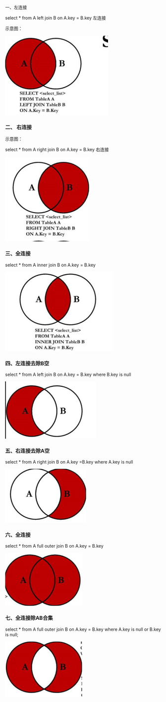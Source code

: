 一、左连接

select * from A left join B on A.key = B.key 左连接

示意图：

![](https://github.com/heartccace/mysql/blob/master/images/左连接.jpg)

### 二、 右连接 

示意图：

select * from A right join B on A.key = B.key 右连接

![](https://github.com/heartccace/mysql/blob/master/images/右连接.jpg)

### 三、全连接

select * from A inner join B on A.key = B.key

![](https://github.com/heartccace/mysql/blob/master/images/内连接.jpg)

### 四、左连接去除B空

select * from A left join B on A.key = B.key where B.key is null

![](https://github.com/heartccace/mysql/blob/master/images/左连接去除B空.jpg)

### 五、右连接去除A空

select * from A right join B on A.key =B.key where A.key is null

![](https://github.com/heartccace/mysql/blob/master/images/右连接去除A空.jpg)

### 六、全连接

select * from A full outer join B on A.key = B.key

![](https://github.com/heartccace/mysql/blob/master/images/全连接.jpg)

### 七、全连接除AB合集

select * from A full outer join B on A.key = B.key where A.key is null  or B.key is null;

![](https://github.com/heartccace/mysql/blob/master/images/全连接去除AB合.jpg)